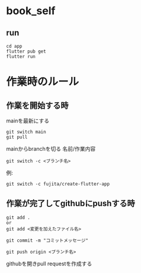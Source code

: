 # book_self
## run
```
cd app
flutter pub get
flutter run
```

# 作業時のルール
## 作業を開始する時
mainを最新にする
```
git switch main
git pull
```

mainからbranchを切る
名前/作業内容
```
git switch -c <ブランチ名>
```
例:
```
git switch -c fujita/create-flutter-app
```

## 作業が完了してgithubにpushする時
```
git add .
or
git add <変更を加えたファイル名>
```

```
git commit -m "コミットメッセージ"
```

```
git push origin <ブランチ名>
```

githubを開きpull requestを作成する


